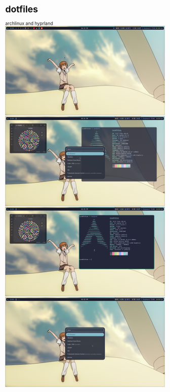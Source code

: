 # dotfiles
archlinux and hyprland
![](2025-01-04-181938_hyprshot.png)
![](2025-01-11-143435_hyprshot.png)
![](2025-01-11-143508_hyprshot.png)
![](2025-01-11-143518_hyprshot.png)
